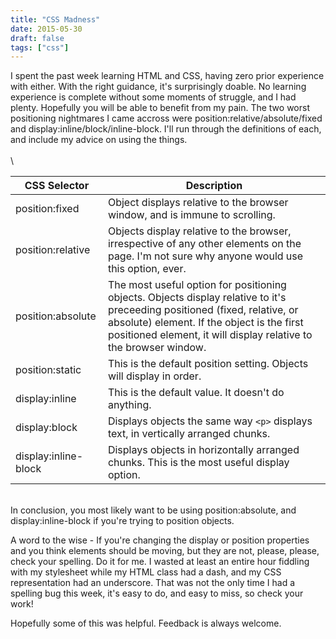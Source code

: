 ```yaml
---
title: "CSS Madness"
date: 2015-05-30
draft: false
tags: ["css"]
---
```


I spent the past week learning HTML and CSS, having zero prior experience with either. With the right guidance, it's surprisingly doable. No learning experience is complete without some moments of struggle, and I had plenty. Hopefully you will be able to benefit from my pain. The two worst positioning nightmares I came accross were position:relative/absolute/fixed and display:inline/block/inline-block. I'll run through the definitions of each, and include my advice on using the things.\
\
\

CSS Selector | Description
---------------- | ---
position:fixed | Object displays relative to the browser window, and is immune to scrolling.
position:relative | Objects display relative to the browser, irrespective of any other elements on the page. I'm not sure why anyone would use this option, ever.
position:absolute	| The most useful option for positioning objects. Objects display relative to it's preceeding positioned (fixed, relative, or absolute) element. If the object is the first positioned element, it will display  relative to the browser window.
position:static	| This is the default position setting. Objects will display in order.
display:inline	| This is the default value. It doesn't do anything.
display:block	| Displays objects the same way `<p>` displays text, in vertically arranged chunks.
display:inline-block	| Displays objects in horizontally arranged chunks. This is the most useful display option.

\
In conclusion, you most likely want to be using position:absolute, and display:inline-block if you're trying to position objects.

A word to the wise - If you're changing the display or position properties and you think elements should be moving, but they are not, please, please, check your spelling. Do it for me. I wasted at least an entire hour fiddling with my stylesheet while my HTML class had a dash, and my CSS representation had an underscore. That was not the only time I had a spelling bug this week, it's easy to do, and easy to miss, so check your work!

Hopefully some of this was helpful. Feedback is always welcome.

